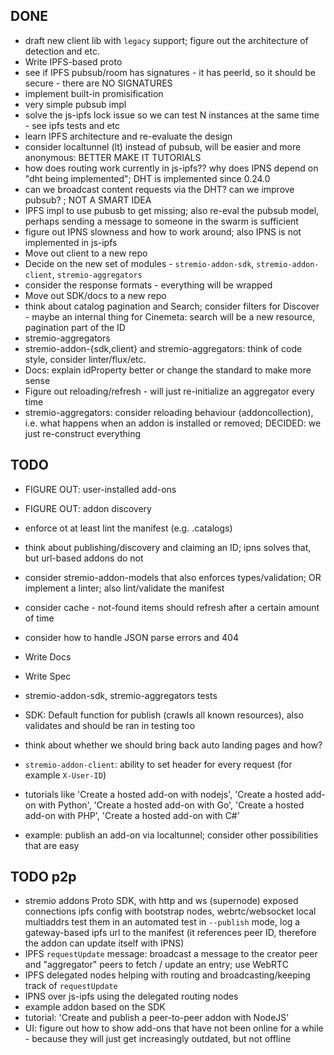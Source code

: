## DONE

* draft new client lib with `legacy` support; figure out the architecture of detection and etc.
* Write IPFS-based proto
* see if IPFS pubsub/room has signatures - it has peerId, so it should be secure - there are NO SIGNATURES
* implement built-in promisification
* very simple pubsub impl
* solve the js-ipfs lock issue so we can test N instances at the same time - see ipfs tests and etc
* learn IPFS architecture and re-evaluate the design
* consider localtunnel (lt) instead of pubsub, will be easier and more anonymous: BETTER MAKE IT TUTORIALS
* how does routing work currently in js-ipfs?? why does IPNS depend on "dht being implemented"; DHT is implemented since 0.24.0
* can we broadcast content requests via the DHT? can we improve pubsub? ; NOT A SMART IDEA
* IPFS impl to use pubusb to get missing; also re-eval the pubsub model, perhaps sending a message to someone in the swarm is sufficient
* figure out IPNS slowness and how to work around; also IPNS is not implemented in js-ipfs
* Move out client to a new repo
* Decide on the new set of modules - `stremio-addon-sdk`, `stremio-addon-client`, `stremio-aggregators`
* consider the response formats - everything will be wrapped
* Move out SDK/docs to a new repo
* think about catalog pagination and Search; consider filters for Discover - maybe an internal thing for Cinemeta: search will be a new resource, pagination part of the ID
* stremio-aggregators
* stremio-addon-{sdk,client} and stremio-aggregators: think of code style, consider linter/flux/etc.
* Docs: explain idProperty better or change the standard to make more sense
* Figure out reloading/refresh - will just re-initialize an aggregator every time
* stremio-aggregators: consider reloading behaviour (addoncollection), i.e. what happens when an addon is installed or removed; DECIDED: we just re-construct everything

## TODO

* FIGURE OUT: user-installed add-ons
* FIGURE OUT: addon discovery

* enforce ot at least lint the manifest (e.g. .catalogs)
* think about publishing/discovery and claiming an ID; ipns solves that, but url-based addons do not
* consider stremio-addon-models that also enforces types/validation; OR implement a linter; also lint/validate the manifest
* consider cache - not-found items should refresh after a certain amount of time
* consider how to handle JSON parse errors and 404
* Write Docs
* Write Spec
* stremio-addon-sdk, stremio-aggregators tests
* SDK: Default function for publish (crawls all known resources), also validates and should be ran in testing too
* think about whether we should bring back auto landing pages and how?
* `stremio-addon-client`: ability to set header for every request (for example `X-User-ID`)
* tutorials like 'Create a hosted add-on with nodejs', 'Create a hosted add-on with Python', 'Create a hosted add-on with Go', 'Create a hosted add-on with PHP', 'Create a hosted add-on with C#'
* example: publish an add-on via localtunnel; consider other possibilities that are easy


## TODO p2p

* stremio addons Proto SDK, with http and ws (supernode) exposed connections
	ipfs config with bootstrap nodes, webrtc/websocket local multiaddrs
	test them in an automated test
	in `--publish` mode, log a gateway-based ipfs url to the manifest (it references peer ID, therefore the addon can update itself with IPNS)
* IPFS `requestUpdate` message: broadcast a message to the creator peer and "aggregator" peers to fetch / update an entry; use WebRTC 
* IPFS delegated nodes helping with routing and broadcasting/keeping track of `requestUpdate`
* IPNS over js-ipfs using the delegated routing nodes
* example addon based on the SDK
* tutorial: 'Create and publish a peer-to-peer addon with NodeJS'
* UI: figure out how to show add-ons that have not been online for a while - because they will just get increasingly outdated, but not offline